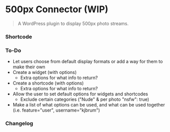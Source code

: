 # 500px Connector (WIP)

> A WordPress plugin to display 500px photo streams.


### Shortcode


### To-Do

- Let users choose from default display formats or add a way for them to make their own
- Create a widget (with options)
   - Extra options for what info to return?
- Create a shortcode (with options)
   - Extra options for what info to return?
- Allow the user to set default options for widgets and shortcodes
   - Exclude certain categories ("Nude" & per photo "nsfw": true)
- Make a list of what options can be used, and what can be used together (i.e. feature="user", username="kjbrum")


### Changelog